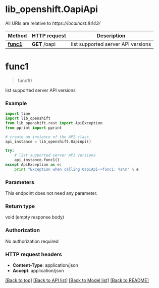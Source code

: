 # lib_openshift.OapiApi

All URIs are relative to *https://localhost:8443/*

Method | HTTP request | Description
------------- | ------------- | -------------
[**func1**](OapiApi.md#func1) | **GET** /oapi | list supported server API versions


# **func1**
> func1()

list supported server API versions

### Example 
```python
import time
import lib_openshift
from lib_openshift.rest import ApiException
from pprint import pprint

# create an instance of the API class
api_instance = lib_openshift.OapiApi()

try: 
    # list supported server API versions
    api_instance.func1()
except ApiException as e:
    print "Exception when calling OapiApi->func1: %s\n" % e
```

### Parameters
This endpoint does not need any parameter.

### Return type

void (empty response body)

### Authorization

No authorization required

### HTTP request headers

 - **Content-Type**: application/json
 - **Accept**: application/json

[[Back to top]](#) [[Back to API list]](../README.md#documentation-for-api-endpoints) [[Back to Model list]](../README.md#documentation-for-models) [[Back to README]](../README.md)

